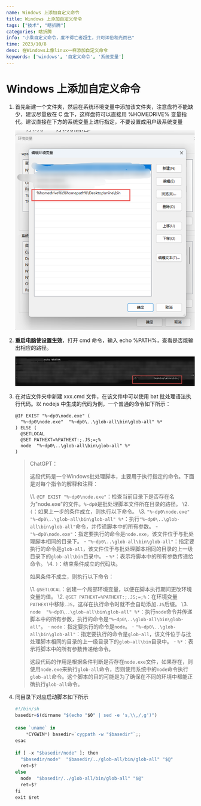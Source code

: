 ```yaml
---
name: Windows 上添加自定义命令
title: Windows 上添加自定义命令
tags: ["技术", "瞎折腾"]
categories: 瞎折腾
info: "小乘自定义命令，度不得亡者超生，只可浑俗和光而已"
time: 2023/10/8
desc: 在Windows上像linux一样添加自定义命令
keywords: ['windows', '自定义命令', '系统变量']
---
```


# Windows 上添加自定义命令

1. 首先新建一个文件夹，然后在系统环境变量中添加该文件夹，注意盘符不能缺少，建议尽量放在 C 盘下，这样盘符可以直接用 %HOMEDRIVE% 变量指代。建议直接在下方的系统变量上进行指定，不要设置成用户级系统变量

   ![windows-cmd-1.png](./images/windows-cmd-1.png)

2. **重启电脑使设置生效**，打开 cmd 命令，输入 echo %PATH%，查看是否能输出相应的路径。

   ![windows-cmd-2.png](./images/windows-cmd-2.png)


3. 在对应文件夹中新建 xxx.cmd 文件，在该文件中可以使用 bat 批处理语法执行代码。以 nodejs 中生成的代码为例，一个普通的命令如下所示：

   ```basic
   @IF EXIST "%~dp0\node.exe" (
     "%~dp0\node.exe"  "%~dp0\..\glob-all\bin\glob-all" %*
   ) ELSE (
     @SETLOCAL
     @SET PATHEXT=%PATHEXT:;.JS;=;%
     node  "%~dp0\..\glob-all\bin\glob-all" %*
   )
   ```

   > ChatGPT：
   >
   > 这段代码是一个Windows批处理脚本，主要用于执行指定的命令。下面是对每个指令的解释和注释：
   >
   > \1. `@IF EXIST "%~dp0\node.exe"`：检查当前目录下是否存在名为"node.exe"的文件。`%~dp0`是批处理脚本文件所在目录的路径。
   > \2. `(`：如果上一步的条件成立，则执行以下命令。
   > \3. `"%~dp0\node.exe"  "%~dp0\..\glob-all\bin\glob-all" %*`：执行`"%~dp0\..\glob-all\bin\glob-all"`命令，并传递脚本中的所有参数。
   > \- `"%~dp0\node.exe"`：指定要执行的命令是`node.exe`，该文件位于与批处理脚本相同的目录下。
   > \- `"%~dp0\..\glob-all\bin\glob-all"`：指定要执行的命令是`glob-all`，该文件位于与批处理脚本相同的目录的上一级目录下的`glob-all\bin`目录中。
   > \- `%*`：表示将脚本中的所有参数传递给命令。
   > \4. `)`：结束条件成立的代码块。
   >
   > 如果条件不成立，则执行以下命令：
   >
   > \1. `@SETLOCAL`：创建一个局部环境变量，以便在脚本执行期间更改环境变量的值。
   > \2. `@SET PATHEXT=%PATHEXT:;.JS;=;%`：在环境变量`PATHEXT`中移除`.JS`，这样在执行命令时就不会自动添加`.JS`后缀。
   > \3. `node  "%~dp0\..\glob-all\bin\glob-all" %*`：执行`node`命令并传递脚本中的所有参数，执行的命令是`"%~dp0\..\glob-all\bin\glob-all"`。
   > \- `node`：指定要执行的命令是`node`。
   > \- `"%~dp0\..\glob-all\bin\glob-all"`：指定要执行的命令是`glob-all`，该文件位于与批处理脚本相同的目录的上一级目录下的`glob-all\bin`目录中。
   > \- `%*`：表示将脚本中的所有参数传递给命令。
   >
   > 这段代码的作用是根据条件判断是否存在`node.exe`文件，如果存在，则使用`node.exe`来执行`glob-all`命令，否则使用系统中的`node`命令执行`glob-all`命令。这个脚本的目的可能是为了确保在不同的环境中都能正确执行`glob-all`命令。


4. 同目录下对应启动脚本如下所示

   ```javascript
   #!/bin/sh
   basedir=$(dirname "$(echo "$0" | sed -e 's,\\,/,g')")
   
   case `uname` in
       *CYGWIN*) basedir=`cygpath -w "$basedir"`;;
   esac
   
   if [ -x "$basedir/node" ]; then
     "$basedir/node"  "$basedir/../glob-all/bin/glob-all" "$@"
     ret=$?
   else 
     node  "$basedir/../glob-all/bin/glob-all" "$@"
     ret=$?
   fi
   exit $ret
   ```
